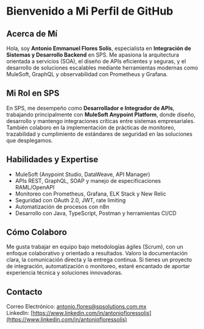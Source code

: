 # Bienvenido a Mi Perfil de GitHub

## Acerca de Mí
Hola, soy **Antonio Emmanuel Flores Solís**, especialista en **Integración de Sistemas y Desarrollo Backend** en SPS. Me apasiona la arquitectura orientada a servicios (SOA), el diseño de APIs eficientes y seguras, y el desarrollo de soluciones escalables mediante herramientas modernas como MuleSoft, GraphQL y observabilidad con Prometheus y Grafana.

## Mi Rol en SPS
En SPS, me desempeño como **Desarrollador e Integrador de APIs**, trabajando principalmente con **MuleSoft Anypoint Platform**, donde diseño, desarrollo y mantengo integraciones críticas entre sistemas empresariales. También colaboro en la implementación de prácticas de monitoreo, trazabilidad y cumplimiento de estándares de seguridad en las soluciones que desplegamos.

## Habilidades y Expertise
- MuleSoft (Anypoint Studio, DataWeave, API Manager)
- APIs REST, GraphQL, SOAP y manejo de especificaciones RAML/OpenAPI
- Monitoreo con Prometheus, Grafana, ELK Stack y New Relic
- Seguridad con OAuth 2.0, JWT, rate limiting
- Automatización de procesos con n8n
- Desarrollo con Java, TypeScript, Postman y herramientas CI/CD

## Cómo Colaboro
Me gusta trabajar en equipo bajo metodologías ágiles (Scrum), con un enfoque colaborativo y orientado a resultados. Valoro la documentación clara, la comunicación directa y la entrega continua. Si tienes un proyecto de integración, automatización o monitoreo, estaré encantado de aportar experiencia técnica y soluciones innovadoras.

## Contacto
Correo Electrónico: antonio.flores@spsolutions.com.mx  
LinkedIn: [https://www.linkedin.com/in/antoniofloressolis](https://www.linkedin.com/in/antoniofloressolis)

